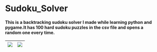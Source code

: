 # Sudoku_Solver
#### This is a backtracking sudoku solver I made while learning python and pygame.It has 100 hard sudoku puzzles in the csv file and opens a random one every time.  
|![](https://i.imgur.com/dX0AYXf.png)|![](https://i.imgur.com/GiYRxKL.png)|
|---|---|
